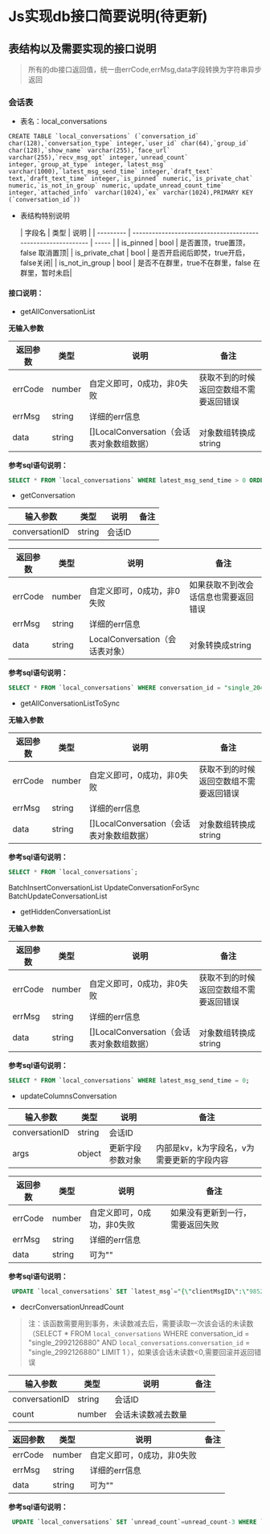 # Js实现db接口简要说明(待更新)
## 表结构以及需要实现的接口说明
>所有的db接口返回值，统一由errCode,errMsg,data字段转换为字符串异步返回
### 会话表
- 表名：local_conversations
```sqlite
CREATE TABLE `local_conversations` (`conversation_id` char(128),`conversation_type` integer,`user_id` char(64),`group_id` char(128),`show_name` varchar(255),`face_url` varchar(255),`recv_msg_opt` integer,`unread_count` integer,`group_at_type` integer,`latest_msg` varchar(1000),`latest_msg_send_time` integer,`draft_text` text,`draft_text_time` integer,`is_pinned` numeric,`is_private_chat` numeric,`is_not_in_group` numeric,`update_unread_count_time` integer,`attached_info` varchar(1024),`ex` varchar(1024),PRIMARY KEY (`conversation_id`))
```
- 表结构特别说明

  | 字段名     | 类型                                                         | 说明 |
      | --------- | ------------------------------------------------------------ | ----- |
  | is_pinned      | bool                                         | 是否置顶，true置顶，false 取消置顶|
  | is_private_chat      | bool                                         | 是否开启阅后即焚，true开启，false关闭|
  | is_not_in_group      | bool                                         | 是否不在群里，true不在群里，false 在群里，暂时未启|
#### 接口说明：
- getAllConversationList

**无输入参数**

| 返回参数     | 类型                                                         | 说明 |备注|
| --------- | ------------------------------------------------------------ | ----- |-----------------------|
| errCode      | number                                         | 自定义即可，0成功，非0失败 |获取不到的时候返回空数组不需要返回错误|
| errMsg     | string                                          | 详细的err信息 ||
| data      | string                                          | []LocalConversation（会话表对象数组数据） |对象数组转换成string|

**参考sql语句说明：**

```sql
SELECT * FROM `local_conversations` WHERE latest_msg_send_time > 0 ORDER BY case when is_pinned=1 then 0 else 1 end,max(latest_msg_send_time,draft_text_time) DESC;
```


- getConversation

| 输入参数     | 类型                                                         | 说明 |备注|
| --------- | ------------------------------------------------------------ | ----- |-----------------------|
| conversationID      | string                                          | 会话ID ||

| 返回参数     | 类型                                                         | 说明 |备注|
| --------- | ------------------------------------------------------------ | ----- |-----------------------|
| errCode      | number                                         | 自定义即可，0成功，非0失败 |如果获取不到改会话信息也需要返回错误|
| errMsg     | string                                          | 详细的err信息 ||
| data      | string                                          | LocalConversation（会话表对象） |对象转换成string|

**参考sql语句说明：**

```sql
SELECT * FROM `local_conversations` WHERE conversation_id = "single_2041671273" LIMIT 1;
```

- getAllConversationListToSync

**无输入参数**

| 返回参数     | 类型                                                         | 说明 |备注|
| --------- | ------------------------------------------------------------ | ----- |-----------------------|
| errCode      | number                                         | 自定义即可，0成功，非0失败 |获取不到的时候返回空数组不需要返回错误|
| errMsg     | string                                          | 详细的err信息 ||
| data      | string                                          | []LocalConversation（会话表对象数组数据） |对象数组转换成string|

**参考sql语句说明：**

```sql
SELECT * FROM `local_conversations`;
```

BatchInsertConversationList
UpdateConversationForSync
BatchUpdateConversationList

-  getHiddenConversationList

**无输入参数**

| 返回参数     | 类型                                                         | 说明 |备注|
| --------- | ------------------------------------------------------------ | ----- |-----------------------|
| errCode      | number                                         | 自定义即可，0成功，非0失败 |获取不到的时候返回空数组不需要返回错误|
| errMsg     | string                                          | 详细的err信息 ||
| data      | string                                          | []LocalConversation（会话表对象数组数据） |对象数组转换成string|

**参考sql语句说明：**

```sql
SELECT * FROM `local_conversations` WHERE latest_msg_send_time = 0;
```

- updateColumnsConversation

| 输入参数     | 类型                                                         | 说明 |备注|
| --------- | ------------------------------------------------------------ | ----- |-----------------------|
| conversationID     |string                                       | 会话ID ||
| args     |object                                       |  更新字段参数对象 |内部是kv，k为字段名，v为需要更新的字段内容|

| 返回参数     | 类型                                                         | 说明 |备注|
| --------- | ------------------------------------------------------------ | ----- |-----------------------|
| errCode      | number                                         | 自定义即可，0成功，非0失败|如果没有更新到一行，需要返回失败|
| errMsg     | string                                          | 详细的err信息 ||
| data      | string                                          | 可为""  ||

**参考sql语句说明：**

```sql
 UPDATE `local_conversations` SET `latest_msg`="{\"clientMsgID\":\"985261c57242cf647753839854038154\",\"createTime\":1663658950833,\"sendTime\":1663658950833,\"sessionType\":1,\"sendID\":\"3045326383\",\"recvID\":\"2041671273\",\"msgFrom\":100,\"contentType\":101,\"platformID\":1,\"senderNickname\":\"Gordon111\",\"senderFaceUrl\":\"ic_avatar_01\",\"content\":\"Single chat test3045326383:2041671273:\",\"seq\":0,\"isRead\":false,\"status\":1,\"offlinePush\":{},\"pictureElem\":{\"sourcePicture\":{\"size\":0,\"width\":0,\"height\":0},\"bigPicture\":{\"size\":0,\"width\":0,\"height\":0},\"snapshotPicture\":{\"size\":0,\"width\":0,\"height\":0}},\"soundElem\":{\"dataSize\":0,\"duration\":0},\"videoElem\":{\"videoSize\":0,\"duration\":0,\"snapshotSize\":0,\"snapshotWidth\":0,\"snapshotHeight\":0},\"fileElem\":{\"fileSize\":0},\"mergeElem\":{},\"atElem\":{\"isAtSelf\":false},\"faceElem\":{\"index\":0},\"locationElem\":{\"longitude\":0,\"latitude\":0},\"customElem\":{},\"quoteElem\":{},\"notificationElem\":{},\"messageEntityElem\":{},\"attachedInfoElem\":{\"groupHasReadInfo\":{\"hasReadCount\":0,\"groupMemberCount\":0},\"isPrivateChat\":false,\"hasReadTime\":0,\"notSenderNotificationPush\":false,\"isEncryption\":false,\"inEncryptStatus\":false}}",`latest_msg_send_time`=1663658950833 WHERE `conversation_id` = "single_2041671273";
```

- decrConversationUnreadCount
>注：该函数需要用到事务，未读数减去后，需要读取一次该会话的未读数（SELECT * FROM `local_conversations` WHERE conversation_id = "single_2992126880" AND `local_conversations`.`conversation_id` = "single_2992126880" LIMIT 1
），如果该会话未读数<0,需要回滚并返回错误

| 输入参数     | 类型                                                         | 说明 |备注|
| --------- | ------------------------------------------------------------ | ----- |-----------------------|
| conversationID     |string                                       | 会话ID ||
| count     |number                                       |  会话未读数减去数量 ||

| 返回参数     | 类型                                                         | 说明 |备注|
| --------- | ------------------------------------------------------------ | ----- |-----------------------|
| errCode      | number                                         | 自定义即可，0成功，非0失败||
| errMsg     | string                                          | 详细的err信息 ||
| data      | string                                          | 可为""  ||

**参考sql语句说明：**

```sql
 UPDATE `local_conversations` SET `unread_count`=unread_count-3 WHERE `conversation_id` = "single_2992126880";
```

